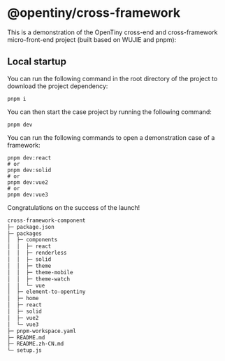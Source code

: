 # @opentiny/cross-framework

This is a demonstration of the OpenTiny cross-end and cross-framework micro-front-end project (built based on WUJIE and pnpm):


## Local startup

You can run the following command in the root directory of the project to download the project dependency:

```shell
pnpm i
```

You can then start the case project by running the following command:

```shell
pnpm dev
```

You can run the following commands to open a demonstration case of a framework:

```shell
pnpm dev:react
# or
pnpm dev:solid
# or
pnpm dev:vue2
# or
pnpm dev:vue3
```

Congratulations on the success of the launch!

``` html
cross-framework-component
├─ package.json
├─ packages
│  ├─ components
│  │  ├─ react
│  │  ├─ renderless
│  │  ├─ solid
│  │  ├─ theme
│  │  ├─ theme-mobile
│  │  ├─ theme-watch
│  │  └─ vue
│  ├─ element-to-opentiny
│  ├─ home
│  ├─ react
│  ├─ solid
│  ├─ vue2
│  └─ vue3
├─ pnpm-workspace.yaml
├─ README.md
├─ README.zh-CN.md
└─ setup.js

```
